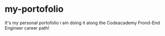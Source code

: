 # my-portofolio
It's my personal portofolio i am doing it along the Codeacademy Frond-End Engineer career path!
